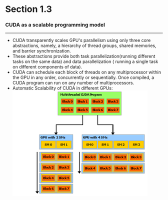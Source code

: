 # Section 1.3
### CUDA as a scalable programming model
-------------
- CUDA transparently scales GPU's parallelism using only three core abstractions, namely, a hierarchy of thread groups, shared memories, and barrier synchronization. 
- These abstractions provide both task parallelization(running different tasks on the same data) and data parallelization ( running a single task on different components of data).
- CUDA can schedule each block of threads on any multiprocessor within the GPU in any order, concurrently or sequentially. Once compiled, a CUDA program can run on any number of multiprocessors.
- Automatic Scalability of CUDA in different GPUs: ![alt text](automatic-scalability.png)
